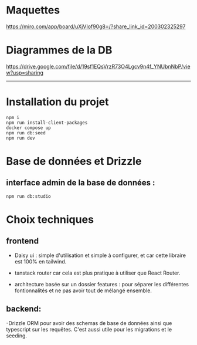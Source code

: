 # Maquettes 
https://miro.com/app/board/uXjVIof90g8=/?share_link_id=200302325297

# Diagrammes de la DB
https://drive.google.com/file/d/19sf1EQsVrzR73O4Lgcv9n4f_YNUbnNbP/view?usp=sharing

---
# Installation du projet

```
npm i
npm run install-client-packages
docker compose up
npm run db:seed
npm run dev
```
# Base de données et Drizzle
## interface admin de la base de données : 
```
npm run db:studio
```

# Choix techniques
## frontend
- Daisy ui : simple d'utilisation et simple à configurer, et car cette libraire est 100% en tailwind.

- tanstack router car cela est plus pratique à utiliser que React Router. 

- architecture basée sur un dossier features : pour séparer les différentes fontionnalités et ne pas avoir tout de mélangé ensemble. 

## backend:
-Drizzle ORM pour avoir des schemas de base de données ainsi que typescript sur les requêtes. C'est aussi utile pour les migrations et le seeding. 